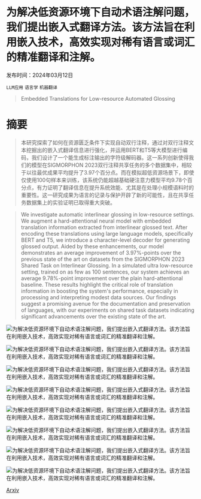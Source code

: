 # 为解决低资源环境下自动术语注解问题，我们提出嵌入式翻译方法。该方法旨在利用嵌入技术，高效实现对稀有语言或词汇的精准翻译和注解。

发布时间：2024年03月12日

`LLM应用` `语言学` `机器翻译`

> Embedded Translations for Low-resource Automated Glossing

# 摘要

> 本研究探索了如何在资源匮乏条件下实现自动双行注释，通过对双行注释文本挖掘出的嵌入式翻译信息进行强化，并运用BERT和T5等大模型进行编码，我们设计了一个能生成标注输出的字符级解码器。这一系列创新使得我们的模型在SIGMORPHON 2023双行注释共享任务的多个数据集中，相较于以往最优成果平均提升了3.97个百分点。而在模拟超低资源场景下，即使仅使用100句样本来训练，该系统仍能超越基础硬注意力模型平均9.78个百分点，有力证明了翻译信息在提升系统效能、尤其是在处理小规模语料时的重要性。这一研究成果为语言的记录与保护开辟了新的可能性，且在共享任务数据集上的实验证明已取得重大突破。

> We investigate automatic interlinear glossing in low-resource settings. We augment a hard-attentional neural model with embedded translation information extracted from interlinear glossed text. After encoding these translations using large language models, specifically BERT and T5, we introduce a character-level decoder for generating glossed output. Aided by these enhancements, our model demonstrates an average improvement of 3.97\%-points over the previous state of the art on datasets from the SIGMORPHON 2023 Shared Task on Interlinear Glossing. In a simulated ultra low-resource setting, trained on as few as 100 sentences, our system achieves an average 9.78\%-point improvement over the plain hard-attentional baseline. These results highlight the critical role of translation information in boosting the system's performance, especially in processing and interpreting modest data sources. Our findings suggest a promising avenue for the documentation and preservation of languages, with our experiments on shared task datasets indicating significant advancements over the existing state of the art.

![为解决低资源环境下自动术语注解问题，我们提出嵌入式翻译方法。该方法旨在利用嵌入技术，高效实现对稀有语言或词汇的精准翻译和注解。](../../../paper_images/2403.08189/pipeline_updown.png)

![为解决低资源环境下自动术语注解问题，我们提出嵌入式翻译方法。该方法旨在利用嵌入技术，高效实现对稀有语言或词汇的精准翻译和注解。](../../../paper_images/2403.08189/download-natugu-bert.png)

![为解决低资源环境下自动术语注解问题，我们提出嵌入式翻译方法。该方法旨在利用嵌入技术，高效实现对稀有语言或词汇的精准翻译和注解。](../../../paper_images/2403.08189/attention_arp2.drawio.png)

![为解决低资源环境下自动术语注解问题，我们提出嵌入式翻译方法。该方法旨在利用嵌入技术，高效实现对稀有语言或词汇的精准翻译和注解。](../../../paper_images/2403.08189/atten-git2.drawio.png)

![为解决低资源环境下自动术语注解问题，我们提出嵌入式翻译方法。该方法旨在利用嵌入技术，高效实现对稀有语言或词汇的精准翻译和注解。](../../../paper_images/2403.08189/attention_lez2.drawio.png)

![为解决低资源环境下自动术语注解问题，我们提出嵌入式翻译方法。该方法旨在利用嵌入技术，高效实现对稀有语言或词汇的精准翻译和注解。](../../../paper_images/2403.08189/attn-ntu2.drawio.png)

![为解决低资源环境下自动术语注解问题，我们提出嵌入式翻译方法。该方法旨在利用嵌入技术，高效实现对稀有语言或词汇的精准翻译和注解。](../../../paper_images/2403.08189/attn-ddo2.drawio.png)

![为解决低资源环境下自动术语注解问题，我们提出嵌入式翻译方法。该方法旨在利用嵌入技术，高效实现对稀有语言或词汇的精准翻译和注解。](../../../paper_images/2403.08189/attention-usp2.drawio.png)

[Arxiv](https://arxiv.org/abs/2403.08189)